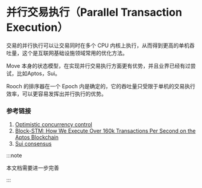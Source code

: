 # 并行交易执行（Parallel Transaction Execution）

交易的并行执行可以让交易同时在多个 CPU 内核上执行，从而得到更高的单机吞吐量，这个是互联网基础设施领域常用的优化方法。

Move 本身的状态模型，在实现并行交易执行方面更有优势，并且业界已经有过尝试，比如Aptos，Sui。

Rooch 的排序器在一个 Epoch 内是确定的，它的吞吐量只受限于单机的交易执行效率，可以更容易发挥出并行执行的优势。

### 参考链接
1. [Optimistic concurrency control](https://en.wikipedia.org/wiki/Optimistic_concurrency_control)
2. [Block-STM: How We Execute Over 160k Transactions Per Second on the Aptos Blockchain](https://medium.com/aptoslabs/block-stm-how-we-execute-over-160k-transactions-per-second-on-the-aptos-blockchain-3b003657e4ba)
3. [Sui consensus](https://docs.sui.io/learn/architecture/consensus)


:::note

本文档需要进一步完善

:::